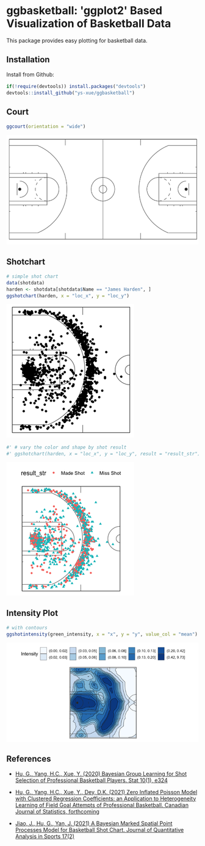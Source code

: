 # ggbasketball: 'ggplot2' Based Visualization of Basketball Data

This package provides easy plotting for basketball data.

## Installation

Install from Github:

``` r
if(!require(devtools)) install.packages("devtools")
devtools::install_github("ys-xue/ggbasketball")
```

## Court

``` r
ggcourt(orientation = "wide")
```

![](tools/README-ggbasketball-1.png)

## Shotchart

```r
# simple shot chart
data(shotdata)
harden <- shotdata[shotdata$Name == "James Harden", ]
ggshotchart(harden, x = "loc_x", y = "loc_y")
```
![](tools/README-ggbasketball-2.png)

```r
#' # vary the color and shape by shot result
#' ggshotchart(harden, x = "loc_x", y = "loc_y", result = "result_str")
```
![](tools/README-ggbasketball-3.png)

## Intensity Plot

```r
# with contours
ggshotintensity(green_intensity, x = "x", y = "y", value_col = "mean")
```
![](tools/README-ggbasketball-4.png)



## References

* [Hu, G., Yang, H.C., Xue, Y. (2020) Bayesian Group Learning for Shot Selection
of Professional Basketball Players. Stat 10(1), e324](https://arxiv.org/pdf/2006.07513.pdf)

* [Hu, G., Yang, H.C., Xue, Y., Dey, D.K. (2021) Zero Inflated Poisson Model with Clustered Regression
Coefficients: an Application to Heterogeneity Learning
of Field Goal Attempts of Professional Basketball. Canadian Journal of Statistics, forthcoming](https://arxiv.org/pdf/2012.06715.pdf)

* [Jiao, J., Hu, G., Yan, J. (2021) A Bayesian Marked Spatial Point Processes Model for
Basketball Shot Chart. Journal of Quantitative Analysis in Sports 17(2)](https://arxiv.org/pdf/1908.05745.pdf)
